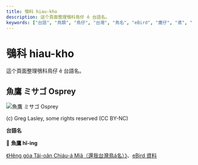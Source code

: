 ```yaml
---
title: 鴞科 hiau-kho
description: 這个頁面整理鴞科鳥仔 ê 台語名。
keywords: ["台語", "鳥類", "鳥仔", "台灣", "鳥名", "eBird", "鷹仔", "鳶", "鴞"]
---
```


# 鴞科 hiau-kho

這个頁面整理鴞科鳥仔 ê 台語名。

## 魚鷹 ミサゴ Osprey

![魚鷹 ミサゴ Osprey](https://inaturalist-open-data.s3.amazonaws.com/photos/6903515/medium.jpg)

(c) Greg Lasley, some rights reserved (CC BY-NC)

**台語名**

🎯 **魚鷹 hî-ing**

[《Hêng góa Tâi-oân Chiáu-á Miâ（還我台灣鳥á名）》](https://siaulahjih.github.io/TaiOanChiauA/)、[eBird 資料](https://ebird.org/species/osprey)
